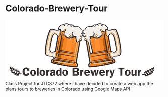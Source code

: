 # Colorado-Brewery-Tour
![alt text](images/Colorado%20Brewery%20TourBanner.png)
Class Project for JTC372 where I have decided to create a web app the plans tours to breweries in Colorado using Google Maps API
